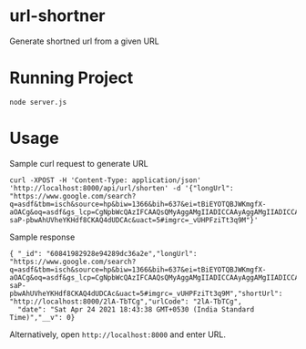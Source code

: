 # url-shortner
Generate shortned url from a given URL

# Running Project
```node server.js```

# Usage
Sample curl request to generate URL
```
curl -XPOST -H 'Content-Type: application/json' 'http://localhost:8000/api/url/shorten' -d '{"longUrl": "https://www.google.com/search?q=asdf&tbm=isch&source=hp&biw=1366&bih=637&ei=tBiEYOTQBJWKmgfX-aOACg&oq=asdf&gs_lcp=CgNpbWcQAzIFCAAQsQMyAggAMgIIADICCAAyAggAMgIIADICCAAyAggAMgIIADICCAA6CAgAELEDEIMBUN4LWL4NYL4OaABwAHgAgAG4AYgBigSSAQMwLjOYAQCgAQGqAQtnd3Mtd2l6LWltZw&sclient=img&ved=0ahUKEwjk-saP-pbwAhUVheYKHdf8CKAQ4dUDCAc&uact=5#imgrc=_vUHPFziTt3q9M"}'
```

Sample response

```
{ "_id": "60841982928e94289dc36a2e","longUrl": "https://www.google.com/search?q=asdf&tbm=isch&source=hp&biw=1366&bih=637&ei=tBiEYOTQBJWKmgfX-aOACg&oq=asdf&gs_lcp=CgNpbWcQAzIFCAAQsQMyAggAMgIIADICCAAyAggAMgIIADICCAAyAggAMgIIADICCAA6CAgAELEDEIMBUN4LWL4NYL4OaABwAHgAgAG4AYgBigSSAQMwLjOYAQCgAQGqAQtnd3Mtd2l6LWltZw&sclient=img&ved=0ahUKEwjk-saP-pbwAhUVheYKHdf8CKAQ4dUDCAc&uact=5#imgrc=_vUHPFziTt3q9M","shortUrl": "http://localhost:8000/2lA-TbTCg","urlCode": "2lA-TbTCg",
  "date": "Sat Apr 24 2021 18:43:38 GMT+0530 (India Standard Time)","__v": 0}
```


Alternatively, open `http://localhost:8000` and enter URL. 
